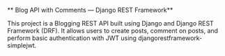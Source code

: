 ** Blog API with Comments — Django REST Framework**

This project is a Blogging REST API built using Django and Django REST Framework (DRF). It allows users to create posts, comment on posts, and perform basic authentication with JWT using djangorestframework-simplejwt.


